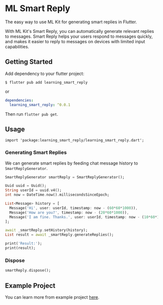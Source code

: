 # ML Smart Reply

The easy way to use ML Kit for generating smart replies in Flutter.

With ML Kit's Smart Reply, you can automatically generate relevant replies to messages. Smart Reply helps your users respond to messages quickly, and makes it easier to reply to messages on devices with limited input capabilities.

## Getting Started

Add dependency to your flutter project:

```
$ flutter pub add learning_smart_reply
```

or

```yaml
dependencies:
  learning_smart_reply: ^0.0.1
```

Then run `flutter pub get`.

## Usage

```
import 'package:learning_smart_reply/learning_smart_reply.dart';
```

### Generating Smart Replies

We can generate smart replies by feeding chat message history to `SmartReplyGenerator`.

```dart
SmartReplyGenerator smartReply = SmartReplyGenerator();

Uuid uuid = Uuid();
String userId = uuid.v4();
int now = DateTime.now().millisecondsSinceEpoch;

List<Message> history = [
  Message('Hi', user: userId, timestamp: now - (60*60*1000)),
  Message('How are you?', timestamp: now - (20*60*1000)),
  Message('I am fine. Thanks.', user: userId, timestamp: now - (10*60*1000)),
];

await _smartReply.setHistory(history);
List result = await _smartReply.generateReplies();

print('Result:');
print(result);
```

### Dispose

```dart
smartReply.dispose();
```

## Example Project

You can learn more from example project [here](example).